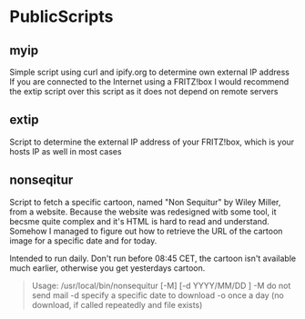 # PublicScripts

## myip
Simple script using curl and ipify.org
to determine own external IP address
If you are connected to the Internet
using a FRITZ!box I would recommend the extip script over this script as 
it does not depend on remote servers

## extip
Script to determine the external IP
address of your FRITZ!box, which is your hosts IP as well in most cases

## nonseqitur
Script to fetch a specific cartoon,
named "Non Sequitur" by Wiley Miller,
from a website. Because the website was redesigned witb some tool, it becsme quite complex and it's HTML
is hard to read and understand. 
Somehow I managed to figure out how 
to retrieve the URL of the cartoon 
image for a specific date and for today.

Intended to run daily. Don't 
run before 08:45 CET, the cartoon isn't available much earlier, otherwise you get yesterdays cartoon.

> Usage: /usr/local/bin/nonsequitur [-M] [-d YYYY/MM/DD ]
>-M  do not send mail
>-d  specify a specific date to download
>-o  once a day (no download, if called repeatedly and file exists)